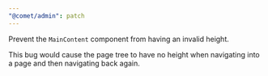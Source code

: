 ```yaml
---
"@comet/admin": patch
---
```


Prevent the `MainContent` component from having an invalid height.

This bug would cause the page tree to have no height when navigating into a page and then navigating back again.
